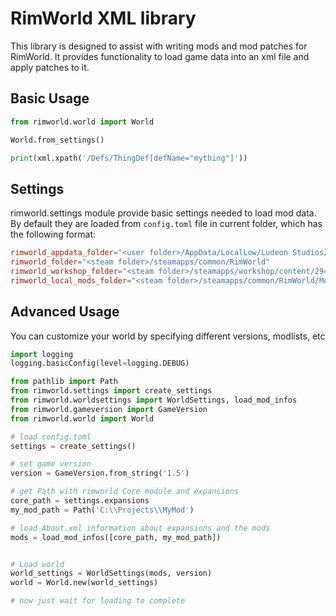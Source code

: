 # RimWorld XML library

This library is designed to assist with writing mods and mod patches for RimWorld. 
It provides functionality to load game data into an xml file and apply patches to it.

## Basic Usage

```python
from rimworld.world import World

World.from_settings()

print(xml.xpath('/Defs/ThingDef[defName="mything"]'))
```


## Settings

rimworld.settings module provide basic settings needed to load mod data. By default they are
loaded from `config.toml` file in current folder, which has the following format:

```toml
rimworld_appdata_folder="<user folder>/AppData/LocalLow/Ludeon Studios/RimWorld by Ludeon Studios/"
rimworld_folder="<steam folder>/steamapps/common/RimWorld"
rimworld_workshop_folder="<steam folder>/steamapps/workshop/content/294100"
rimworld_local_mods_folder="<steam folder>/steamapps/common/RimWorld/Mods"
```

## Advanced Usage
You can customize your world by specifying different versions, modlists, etc

```python
import logging
logging.basicConfig(level=logging.DEBUG)

from pathlib import Path
from rimworld.settings import create_settings
from rimworld.worldsettings import WorldSettings, load_mod_infos
from rimworld.gameversion import GameVersion
from rimworld.world import World

# load config.toml
settings = create_settings()

# set game version
version = GameVersion.from_string('1.5')

# get Path with rimworld Core module and expansions
core_path = settings.expansions
my_mod_path = Path('C:\\Projects\\MyMod')

# load About.xml information about expansions and the mods
mods = load_mod_infos([core_path, my_mod_path])


# Load world
world_settings = WorldSettings(mods, version)
world = World.new(world_settings)

# now just wait for loading to complete
```
